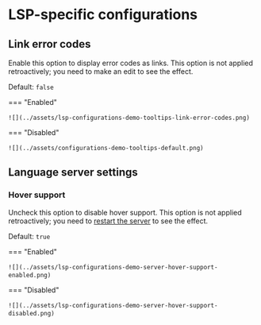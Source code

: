 # LSP-specific configurations


## Link error codes

Enable this option to display error codes as links.
This option is not applied retroactively;
you need to make an edit to see the effect.

Default: `false`

=== "Enabled"

    ![](../assets/lsp-configurations-demo-tooltips-link-error-codes.png)

=== "Disabled"

    ![](../assets/configurations-demo-tooltips-default.png)


## Language server settings

### Hover support

Uncheck this option to disable hover support.
This option is not applied retroactively;
you need to [restart the server][1] to see the effect.

Default: `true`

=== "Enabled"

    ![](../assets/lsp-configurations-demo-server-hover-support-enabled.png)

=== "Disabled"

    ![](../assets/lsp-configurations-demo-server-hover-support-disabled.png)


  [1]: ../how-to.md#how-to-restart-the-language-server
